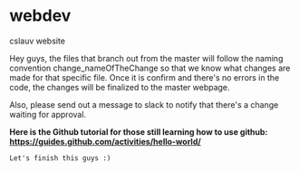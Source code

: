 # webdev
cslauv website

 <p> Hey guys,
    the files that branch out from the master will follow the naming convention change_nameOfTheChange so that we know what changes are made for that specific file. Once it is confirm and there's no errors in the code, the changes will be finalized to the master webpage.
  
   Also, please send out a message to slack to notify that there's a change waiting for approval.
   
   **Here is the Github tutorial for those still learning how to use github: https://guides.github.com/activities/hello-world/**
  
    Let's finish this guys :)
</p>
